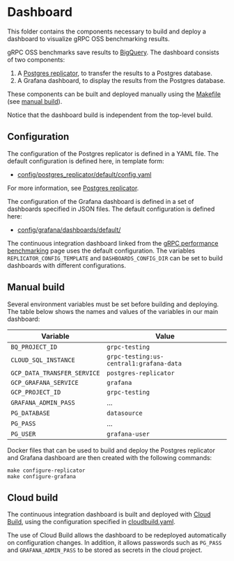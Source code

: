 # Dashboard

This folder contains the components necessary to build and deploy a dashboard to
visualize gRPC OSS benchmarking results.

gRPC OSS benchmarks save results to [BigQuery][bigquery]. The dashboard consists
of two components:

1. A [Postgres replicator][replicator], to transfer the results to a Postgres
   database.
1. A Grafana dashboard, to display the results from the Postgres database.

These components can be built and deployed manually using the
[Makefile](Makefile) (see [manual build](#manual-build)).

Notice that the dashboard build is independent from the top-level build.

## Configuration

The configuration of the Postgres replicator is defined in a YAML file. The
default configuration is defined here, in template form:

- [config/postgres_replicator/default/config.yaml][replicatorconfig]

For more information, see [Postgres replicator][replicator].

The configuration of the Grafana dashboard is defined in a set of dashboards
specified in JSON files. The default configuration is defined here:

- [config/grafana/dashboards/default/][grafanaconfig]

The continuous integration dashboard linked from the [gRPC performance
benchmarking][benchmarking] page uses the default configuration. The variables
`REPLICATOR_CONFIG_TEMPLATE` and `DASHBOARDS_CONFIG_DIR` can be set to build
dashboards with different configurations.

[benchmarking]: https://grpc.io/docs/guides/benchmarking/
[bigquery]: https://cloud.google.com/bigquery
[grafanaconfig]: config/grafana/dashboards/default/
[replicator]: cmd/postgres_replicator/README.md
[replicatorconfig]: config/postgres_replicator/default/config.yaml

## Manual build

Several environment variables must be set before building and deploying. The
table below shows the names and values of the variables in our main dashboard:

| Variable                    | Value                                         |
| --------------------------- | --------------------------------------------- |
| `BQ_PROJECT_ID`             | `grpc-testing`                                |
| `CLOUD_SQL_INSTANCE`        | `grpc-testing:us-central1:grafana-data` |
| `GCP_DATA_TRANSFER_SERVICE` | `postgres-replicator`                         |
| `GCP_GRAFANA_SERVICE`       | `grafana`                                     |
| `GCP_PROJECT_ID`            | `grpc-testing`                                |
| `GRAFANA_ADMIN_PASS`        | ...                                           |
| `PG_DATABASE`               | `datasource`                                  |
| `PG_PASS`                   | ...                                           |
| `PG_USER`                   | `grafana-user`                                |

Docker files that can be used to build and deploy the Postgres replicator and
Grafana dashboard are then created with the following commands:

```shell
make configure-replicator
make configure-grafana
```

## Cloud build

The continuous integration dashboard is built and deployed with [Cloud
Build][cloudbuild], using the configuration specified in
[cloudbuild.yaml](cloudbuild.yaml).

The use of Cloud Build allows the dashboard to be redeployed automatically on
configuration changes. In addition, it allows passwords such as `PG_PASS` and
`GRAFANA_ADMIN_PASS` to be stored as secrets in the cloud project.

[cloudbuild]: https://cloud.google.com/build
